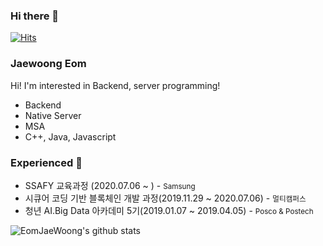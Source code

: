 ### Hi there 👋

[![Hits](https://hits.seeyoufarm.com/api/count/incr/badge.svg?url=https%3A%2F%2Fgithub.com%2FEomJaeWoong%2Fhit-counter&count_bg=%2379C83D&title_bg=%23555555&icon=&icon_color=%23E7E7E7&title=hits&edge_flat=false)](https://hits.seeyoufarm.com)

### Jaewoong Eom

Hi! I'm interested in Backend, server programming!
- Backend
- Native Server
- MSA
- C++, Java, Javascript


### Experienced 🌱
- SSAFY 교육과정 (2020.07.06 ~ ) - <small>Samsung</small>
- 시큐어 코딩 기반 블록체인 개발 과정(2019.11.29 ~ 2020.07.06) - <small>멀티캠퍼스</small>
- 청년 AI.Big Data 아카데미 5기(2019.01.07 ~ 2019.04.05) - <small>Posco & Postech</small>

![EomJaeWoong's github stats](https://github-readme-stats.vercel.app/api?username=EomJaeWoong&show_icons=true)

<!--
**EomJaeWoong/EomJaeWoong** is a ✨ _special_ ✨ repository because its `README.md` (this file) appears on your GitHub profile.

Here are some ideas to get you started:

- 🔭 I’m currently working on ...
- 🌱 I’m currently learning ...
- 👯 I’m looking to collaborate on ...
- 🤔 I’m looking for help with ...
- 💬 Ask me about ...
- 📫 How to reach me: ...
- 😄 Pronouns: ...
- ⚡ Fun fact: ...
-->
